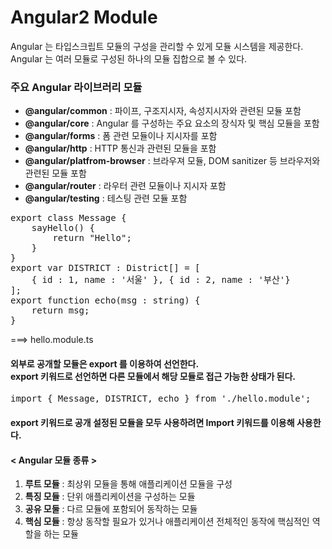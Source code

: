 Angular2 Module
=====
Angular 는 타입스크립트 모듈의 구성을 관리할 수 있게 모듈 시스템을 제공한다.<br>
Angular 는 여러 모듈로 구성된 하나의 모듈 집합으로 볼 수 있다.

### 주요 Angular 라이브러리 모듈
- **@angular/common** : 파이프, 구조지시자, 속성지시자와 관련된 모듈 포함
- **@angular/core** : Angular 를 구성하는 주요 요소의 장식자 및 핵심 모듈을 포함
- **@angular/forms** : 폼 관련 모듈이나 지시자를 포함
- **@angular/http** : HTTP 통신과 관련된 모듈을 포함
- **@angular/platfrom-browser** : 브라우져 모듈, DOM sanitizer 등 브라우저와 관련된 모듈 포함
- **@angular/router** : 라우터 관련 모듈이나 지시자 포함
- **@angular/testing** : 테스팅 관련 모듈 포함

<pre>
export class Message {
	sayHello() {
		return "Hello";
	}
}
export var DISTRICT : District[] = [
	{ id : 1, name : '서울' }, { id : 2, name : '부산'}
];
export function echo(msg : string) {
	return msg;
}
</pre>

===> hello.module.ts

#### 외부로 공개할 모듈은 export 를 이용하여 선언한다.<br>export 키워드로 선언하면 다른 모듈에서 해당 모듈로 접근 가능한 상태가 된다.

<pre>
import { Message, DISTRICT, echo } from './hello.module';
</pre>

#### export 키워드로 공개 설정된 모듈을 모두 사용하려면 Import 키워드를 이용해 사용한다.


#### < Angular 모듈 종류 >
1. **루트 모듈** : 최상위 모듈을 통해 애플리케이션 모듈을 구성
2. **특징 모듈** : 단위 애플리케이션을 구성하는 모듈
3. **공유 모둘** : 다르 모듈에 포함되어 동작하는 모듈
4. **핵심 모듈** : 항상 동작할 필요가 있거나 애플리케이션 전체적인 동작에 핵심적인 역할을 하는 모듈